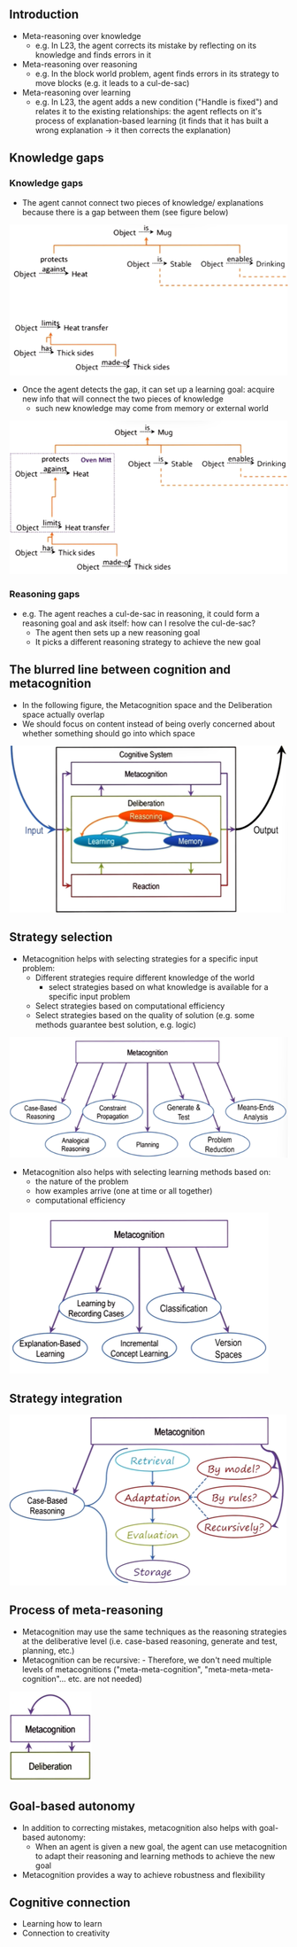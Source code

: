 
## Introduction

- Meta-reasoning over knowledge
	- e.g. In L23, the agent corrects its mistake by reflecting on its knowledge and finds errors in it
- Meta-reasoning over reasoning
	- e.g. In the block world problem, agent finds errors in its strategy to move blocks (e.g. it leads to a cul-de-sac)
- Meta-reasoning over learning
	- e.g. In L23, the agent adds a new condition ("Handle is fixed") and relates it to the existing relationships: the agent reflects on it's process of explanation-based learning (it finds that it has built a wrong explanation -> it then corrects the explanation)

## Knowledge gaps

### Knowledge gaps
- The agent cannot connect two pieces of knowledge/ explanations because there is a gap between them (see figure below)

![](img/20231208131457.png)

- Once the agent detects the gap, it can set up a learning goal: acquire new info that will connect the two pieces of knowledge
	- such new knowledge may come from memory or external world

![](img/20231208131514.png)
### Reasoning gaps
- e.g. The agent reaches a cul-de-sac in reasoning, it could form a reasoning goal and ask itself: how can I resolve the cul-de-sac?
	- The agent then sets up a new reasoning goal
	- It picks a different reasoning strategy to achieve the new goal

## The blurred line between cognition and metacognition

- In the following figure, the Metacognition space and the Deliberation space actually overlap
- We should focus on content instead of being overly concerned about whether something should go into which space

![](img/20231208131724.png)

## Strategy selection

- Metacognition helps with selecting strategies for a specific input problem:
	- Different strategies require different knowledge of the world
		- select strategies based on what knowledge is available for a specific input problem
	- Select strategies based on computational efficiency
	- Select strategies based on the quality of solution (e.g. some methods guarantee best solution, e.g. logic)
	

![](img/20231208132537.png)


- Metacognition also helps with selecting learning methods based on:
	- the nature of the problem
	- how examples arrive (one at time or all together)
	- computational efficiency
	
![](img/20231208132627.png)

## Strategy integration

![](img/20231208133113.png)

## Process of meta-reasoning

- Metacognition may use the same techniques as the reasoning strategies at the deliberative level (i.e. case-based reasoning, generate and test, planning, etc.)
- Metacognition can be recursive:
		- Therefore, we don't need multiple levels of metacognitions ("meta-meta-cognition", "meta-meta-meta-cognition"... etc. are not needed)
	
![](img/20231208133502.png)

## Goal-based autonomy

- In addition to correcting mistakes, metacognition also helps with goal-based autonomy:
	- When an agent is given a new goal, the agent can use metacognition to adapt their reasoning and learning methods to achieve the new goal
- Metacognition provides a way to achieve robustness and flexibility

## Cognitive connection

- Learning how to learn
- Connection to creativity
